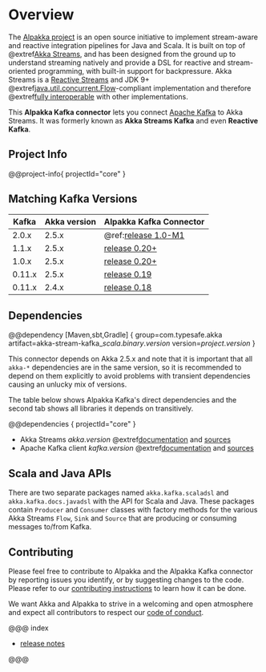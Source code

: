 # Overview

The [Alpakka project](https://developer.lightbend.com/docs/alpakka/current/) is an open source initiative to implement stream-aware and reactive integration pipelines for Java and Scala. It is built on top of @extref[Akka Streams](akka-docs:stream/index.html), and has been designed from the ground up to understand streaming natively and provide a DSL for reactive and stream-oriented programming, with built-in support for backpressure. Akka Streams is a [Reactive Streams](https://www.reactive-streams.org/) and JDK 9+ @extref[java.util.concurrent.Flow](java-docs:docs/api/java.base/java/util/concurrent/Flow.html)-compliant implementation and therefore @extref[fully interoperable](akka-docs:general/stream/stream-design.html#interoperation-with-other-reactive-streams-implementations) with other implementations.

This **Alpakka Kafka connector** lets you connect [Apache Kafka](https://kafka.apache.org/) to Akka Streams. It was formerly known as **Akka Streams Kafka** and even **Reactive Kafka**.

## Project Info

@@project-info{ projectId="core" }

## Matching Kafka Versions

|Kafka  | Akka version | Alpakka Kafka Connector
|-------|--------------|-------------------------
|2.0.x  | 2.5.x        | @ref:[release 1.0-M1](release-notes/1.0-M1.md)
|1.1.x  | 2.5.x        | [release 0.20+](https://github.com/akka/reactive-kafka/releases)
|1.0.x  | 2.5.x        | [release 0.20+](https://github.com/akka/reactive-kafka/releases)
|0.11.x | 2.5.x        | [release 0.19](https://github.com/akka/reactive-kafka/milestone/19?closed=1)
|0.11.x | 2.4.x        | [release 0.18](https://github.com/akka/reactive-kafka/milestone/18?closed=1)


## Dependencies

@@dependency [Maven,sbt,Gradle] {
  group=com.typesafe.akka
  artifact=akka-stream-kafka_$scala.binary.version$
  version=$project.version$
}

This connector depends on Akka 2.5.x and note that it is important that all `akka-*` dependencies are in the same version, so it is recommended to depend on them explicitly to avoid problems with transient dependencies causing an unlucky mix of versions.

The table below shows Alpakka Kafka's direct dependencies and the second tab shows all libraries it depends on transitively.

@@dependencies { projectId="core" }

* Akka Streams $akka.version$ @extref[documentation](akka-docs:stream/index.html) and [sources](https://github.com/akka/akka)
* Apache Kafka client $kafka.version$ @extref[documentation](kafka-docs:index.html) and [sources](https://github.com/apache/kafka)


## Scala and Java APIs

There are two separate packages named `akka.kafka.scaladsl` and `akka.kafka.docs.javadsl`
with the API for Scala and Java. These packages contain `Producer` and `Consumer`
classes with factory methods for the various Akka Streams `Flow`, `Sink` and `Source`
that are producing or consuming messages to/from Kafka.


## Contributing

Please feel free to contribute to Alpakka and the Alpakka Kafka connector by reporting issues you identify, or by suggesting changes to the code. Please refer to our [contributing instructions](https://github.com/akka/reactive-kafka/blob/master/CONTRIBUTING.md) to learn how it can be done.

We want Akka and Alpakka to strive in a welcoming and open atmosphere and expect all contributors to respect our [code of conduct](https://github.com/akka/reactive-kafka/blob/master/CODE_OF_CONDUCT.md).


@@@ index

* [release notes](release-notes/index.md)

@@@
